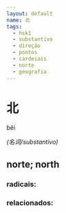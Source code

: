 ```yaml
--- 
layout: default
name: 北 
tags: 
  - hsk1
  - substantivo
  - direção
  - pontos
  - cardeiais
  - norte
  - geografia
--- 
```

# 北 
běi  
 
*(名词/substantivo)*  
## norte; north 
### radicais: 
### relacionados: 
